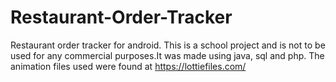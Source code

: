 # Restaurant-Order-Tracker

Restaurant order tracker for android.
This is a school project and is not to be used for any commercial purposes.It was made using java, sql and php.
The animation files used were found at https://lottiefiles.com/
